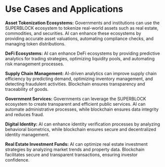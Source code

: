 # Use Cases and Applications

**Asset Tokenization Ecosystems:** Governments and institutions can use the SUPERBLOCK ecosystem to tokenize real-world assets such as real estate, commodities, and securities. AI can enhance these ecosystems by providing accurate asset valuations, automating compliance checks, and managing token distributions.

**DeFi Ecosystems:** AI can enhance DeFi ecosystems by providing predictive analytics for trading strategies, optimizing liquidity pools, and automating risk management processes.

**Supply Chain Management:** AI-driven analytics can improve supply chain efficiency by predicting demand, optimizing inventory management, and detecting fraudulent activities. Blockchain ensures transparency and traceability of goods.

**Government Services:** Governments can leverage the SUPERBLOCK ecosystem to create transparent and efficient public services. AI can automate administrative processes, while blockchain ensures data integrity and reduces fraud.

**Digital Identity:** AI can enhance identity verification processes by analyzing behavioral biometrics, while blockchain ensures secure and decentralized identity management.

**Real Estate Investment Funds:** AI can optimize real estate investment strategies by analyzing market trends and property data. Blockchain facilitates secure and transparent transactions, ensuring investor confidence.
